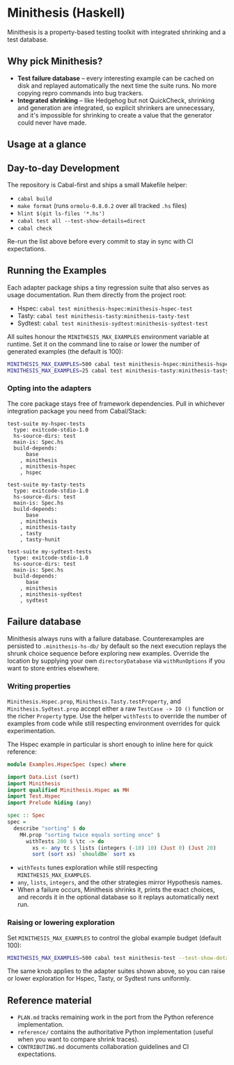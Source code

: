 # Minithesis (Haskell)

Minithesis is a property-based testing toolkit with integrated shrinking and a test database.

## Why pick Minithesis?

- **Test failure database** – every interesting example can be cached on disk and replayed automatically the next time the suite runs. No more copying repro commands into bug trackers.
- **Integrated shrinking** – like Hedgehog but not QuickCheck, shrinking and generation are integrated, so explicit shrinkers are unnecessary, and it's impossible for shrinking to create a value that the generator could never have made.

## Usage at a glance

## Day-to-day Development

The repository is Cabal-first and ships a small Makefile helper:

- `cabal build`
- `make format` (runs `ormolu-0.8.0.2` over all tracked `.hs` files)
- `hlint $(git ls-files '*.hs')`
- `cabal test all --test-show-details=direct`
- `cabal check`

Re-run the list above before every commit to stay in sync with CI expectations.

## Running the Examples

Each adapter package ships a tiny regression suite that also serves as usage documentation. Run them directly from the project root:

- Hspec: `cabal test minithesis-hspec:minithesis-hspec-test`
- Tasty: `cabal test minithesis-tasty:minithesis-tasty-test`
- Sydtest: `cabal test minithesis-sydtest:minithesis-sydtest-test`

All suites honour the `MINITHESIS_MAX_EXAMPLES` environment variable at runtime. Set it on the command line to raise or lower the number of generated examples (the default is 100):

```bash
MINITHESIS_MAX_EXAMPLES=500 cabal test minithesis-hspec:minithesis-hspec-test
MINITHESIS_MAX_EXAMPLES=25 cabal test minithesis-tasty:minithesis-tasty-test
```

### Opting into the adapters

The core package stays free of framework dependencies. Pull in whichever integration package you need from Cabal/Stack:

```cabal
test-suite my-hspec-tests
  type: exitcode-stdio-1.0
  hs-source-dirs: test
  main-is: Spec.hs
  build-depends:
      base
    , minithesis
    , minithesis-hspec
    , hspec

test-suite my-tasty-tests
  type: exitcode-stdio-1.0
  hs-source-dirs: test
  main-is: Spec.hs
  build-depends:
      base
    , minithesis
    , minithesis-tasty
    , tasty
    , tasty-hunit

test-suite my-sydtest-tests
  type: exitcode-stdio-1.0
  hs-source-dirs: test
  main-is: Spec.hs
  build-depends:
      base
    , minithesis
    , minithesis-sydtest
    , sydtest
```

## Failure database

Minithesis always runs with a failure database. Counterexamples are persisted to `.minithesis-hs-db/` by default so the next execution replays the shrunk choice sequence before exploring new examples. Override the location by supplying your own `directoryDatabase` via `withRunOptions` if you want to store entries elsewhere.

### Writing properties

`Minithesis.Hspec.prop`, `Minithesis.Tasty.testProperty`, and `Minithesis.Sydtest.prop` accept either a raw `TestCase -> IO ()` function or the richer `Property` type. Use the helper `withTests` to override the number of examples from code while still respecting environment overrides for quick experimentation.

The Hspec example in particular is short enough to inline here for quick reference:

```haskell
module Examples.HspecSpec (spec) where

import Data.List (sort)
import Minithesis
import qualified Minithesis.Hspec as MH
import Test.Hspec
import Prelude hiding (any)

spec :: Spec
spec =
  describe "sorting" $ do
    MH.prop "sorting twice equals sorting once" $
      withTests 200 $ \tc -> do
        xs <- any tc $ lists (integers (-10) 10) (Just 0) (Just 20)
        sort (sort xs) `shouldBe` sort xs
```

- `withTests` tunes exploration while still respecting `MINITHESIS_MAX_EXAMPLES`.
- `any`, `lists`, `integers`, and the other strategies mirror Hypothesis names.
- When a failure occurs, Minithesis shrinks it, prints the exact choices, and records it in the optional database so it replays automatically next run.

### Raising or lowering exploration

Set `MINITHESIS_MAX_EXAMPLES` to control the global example budget (default 100):

```bash
MINITHESIS_MAX_EXAMPLES=500 cabal test minithesis-test --test-show-details=direct
```

The same knob applies to the adapter suites shown above, so you can raise or lower exploration for Hspec, Tasty, or Sydtest runs uniformly.

## Reference material

- `PLAN.md` tracks remaining work in the port from the Python reference implementation.
- `reference/` contains the authoritative Python implementation (useful when you want to compare shrink traces).
- `CONTRIBUTING.md` documents collaboration guidelines and CI expectations.
